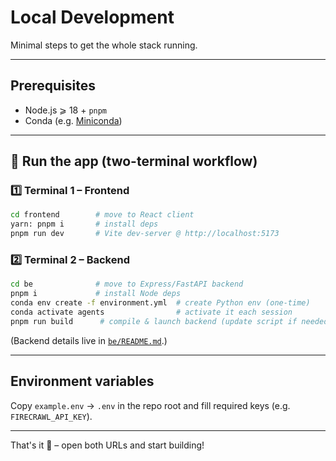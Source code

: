 # Local Development

Minimal steps to get the whole stack running.

---

## Prerequisites

- Node.js ⩾ 18 + `pnpm`
- Conda (e.g. [Miniconda](https://docs.conda.io/en/latest/miniconda.html))

---

## 🔀 Run the app (two-terminal workflow)

### 1️⃣  Terminal 1 – Frontend

```bash
cd frontend        # move to React client
yarn: pnpm i       # install deps
pnpm run dev       # Vite dev-server @ http://localhost:5173
```

### 2️⃣  Terminal 2 – Backend

```bash
cd be              # move to Express/FastAPI backend
pnpm i             # install Node deps
conda env create -f environment.yml  # create Python env (one-time)
conda activate agents                # activate it each session
pnpm run build      # compile & launch backend (update script if needed)
```

(Backend details live in [`be/README.md`](be/README.md).)

---

## Environment variables

Copy `example.env` → `.env` in the repo root and fill required keys (e.g. `FIRECRAWL_API_KEY`).

---

That's it 🎉 – open both URLs and start building! 